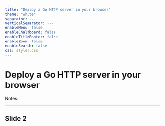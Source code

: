 ```yaml
---
title: "Deploy a Go HTTP server in your browser"
theme: "white"
separator: ----
verticalSeparator: ---
enableMenu: false
enableChalkboard: false
enableTitleFooter: false
enableZoom: false
enableSearch: false
css: styles.css
---
```


# Deploy a Go HTTP server in your browser

Notes:

---

## Slide 2

